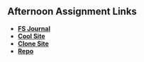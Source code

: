 ## Afternoon Assignment Links

* **[FS Journal](https://github.com/mattwong91/fs-journal)**
* **[Cool Site](https://github.com/mattwong91/cool-site)**
* **[Clone Site](https://github.com/mattwong91/clone-site)**
* **[Repo](https://github.com/mattwong91/<ASSIGNMENT_REPO>)**

